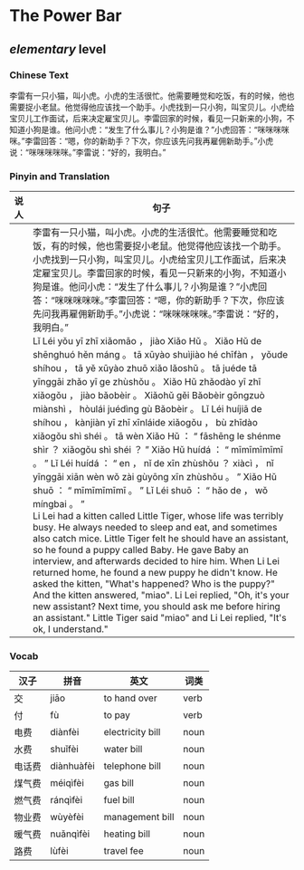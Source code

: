 # The Power Bar
## *elementary* level

### Chinese Text
李雷有一只小猫，叫小虎。小虎的生活很忙。他需要睡觉和吃饭，有的时候，他也需要捉小老鼠。他觉得他应该找一个助手。小虎找到一只小狗，叫宝贝儿。小虎给宝贝儿工作面试，后来决定雇宝贝儿。李雷回家的时候，看见一只新来的小狗，不知道小狗是谁。他问小虎：“发生了什么事儿？小狗是谁？”小虎回答：“咪咪咪咪咪。”李雷回答：“嗯，你的新助手？下次，你应该先问我再雇佣新助手。”小虎说：“咪咪咪咪咪。”李雷说：“好的，我明白。”

### Pinyin and Translation
|说人|句子|
|----|----|
||李雷有一只小猫，叫小虎。小虎的生活很忙。他需要睡觉和吃饭，有的时候，他也需要捉小老鼠。他觉得他应该找一个助手。小虎找到一只小狗，叫宝贝儿。小虎给宝贝儿工作面试，后来决定雇宝贝儿。李雷回家的时候，看见一只新来的小狗，不知道小狗是谁。他问小虎：“发生了什么事儿？小狗是谁？”小虎回答：“咪咪咪咪咪。”李雷回答：“嗯，你的新助手？下次，你应该先问我再雇佣新助手。”小虎说：“咪咪咪咪咪。”李雷说：“好的，我明白。”<br />Lǐ Léi yǒu yī zhī xiǎomāo ， jiào Xiǎo Hǔ 。 Xiǎo Hǔ de shēnghuó hěn máng 。 tā xūyào shuìjiào hé chīfàn ， yǒude shíhou ， tā yě xūyào zhuō xiǎo lǎoshǔ 。 tā juéde tā yīnggāi zhǎo yī ge zhùshǒu 。 Xiǎo Hǔ zhǎodào yī zhī xiǎogǒu ， jiào bǎobèir 。 Xiǎohǔ gěi Bǎobèir gōngzuò miànshì ， hòulái juédìng gù Bǎobèir 。 Lǐ Léi huíjiā de shíhou ， kànjiàn yī zhī xīnláide xiǎogǒu ， bù zhīdào xiǎogǒu shì shéi 。 tā wèn Xiǎo Hǔ ： “ fāshēng le shénme shìr ？ xiǎogǒu shì shéi ？ ” Xiǎo Hǔ huídá ： “ mīmīmīmīmī 。 ” Lǐ Léi huídá ： “ en ， nǐ de xīn zhùshǒu ？ xiàcì ， nǐ yīnggāi xiān wèn wǒ zài gùyōng xīn zhùshǒu 。 ” Xiǎo Hǔ shuō ： “ mīmīmīmīmī 。 ” Lǐ Léi shuō ： “ hǎo de ， wǒ míngbai 。 ”<br />Li Lei had a kitten called Little Tiger, whose life was terribly busy. He always needed to sleep and eat, and sometimes also catch mice. Little Tiger felt he should have an assistant, so he found a puppy called Baby. He gave Baby an interview, and afterwards decided to hire him. When Li Lei returned home, he found a new puppy he didn't know. He asked the kitten, "What's happened? Who is the puppy?" And the kitten answered, "miao". Li Lei replied, "Oh, it's your new assistant? Next time, you should ask me before hiring an assistant." Little Tiger said "miao" and Li Lei replied, "It's ok, I understand."|
### Vocab
|汉子|拼音|英文|词类|
|----|----|----|----|
|交|jiāo|to hand over|verb|
|付|fù|to pay|verb|
|电费|diànfèi|electricity bill|noun|
|水费|shuǐfèi|water bill|noun|
|电话费|diànhuàfèi|telephone bill|noun|
|煤气费|méiqìfèi|gas bill|noun|
|燃气费|ránqìfèi|fuel bill|noun|
|物业费|wùyèfèi|management bill|noun|
|暖气费|nuǎnqìfèi|heating bill|noun|
|路费|lùfèi|travel fee|noun|